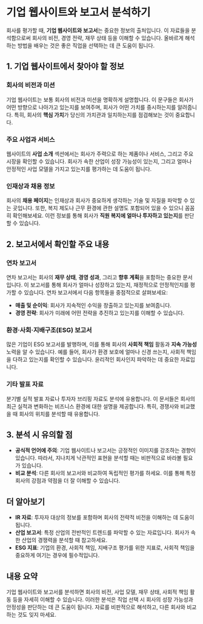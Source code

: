 # 기업 웹사이트와 보고서 분석하기

회사를 평가할 때, **기업 웹사이트와 보고서**는 중요한 정보의 출처입니다. 이 자료들을 분석함으로써 회사의 비전, 경영 전략, 재무 상태 등을 이해할 수 있습니다. 올바르게 해석하는 방법을 배우는 것은 좋은 직업을 선택하는 데 큰 도움이 됩니다.

## 1. 기업 웹사이트에서 찾아야 할 정보

### 회사의 비전과 미션
기업 웹사이트는 보통 회사의 비전과 미션을 명확하게 설명합니다. 이 문구들은 회사가 어떤 방향으로 나아가고 있는지를 보여주며, 회사가 어떤 가치를 중시하는지를 알려줍니다. 특히, 회사의 **핵심 가치**가 당신의 가치관과 일치하는지를 점검해보는 것이 중요합니다.

### 주요 사업과 서비스
웹사이트의 **사업 소개** 섹션에서는 회사가 주력으로 하는 제품이나 서비스, 그리고 주요 시장을 확인할 수 있습니다. 회사가 속한 산업이 성장 가능성이 있는지, 그리고 얼마나 안정적인 사업 모델을 가지고 있는지를 평가하는 데 도움이 됩니다.

### 인재상과 채용 정보
회사의 **채용 페이지**는 인재상과 회사가 중요하게 생각하는 기술 및 자질을 파악할 수 있는 곳입니다. 또한, 복지 제도나 근무 환경에 관한 설명도 포함되어 있을 수 있으니 꼼꼼히 확인해보세요. 이런 정보를 통해 회사가 **직원 복지에 얼마나 투자하고 있는지**를 판단할 수 있습니다.

## 2. 보고서에서 확인할 주요 내용

### 연차 보고서
연차 보고서는 회사의 **재무 상태**, **경영 성과**, 그리고 **향후 계획**을 포함하는 중요한 문서입니다. 이 보고서를 통해 회사가 얼마나 성장하고 있는지, 재정적으로 안정적인지를 평가할 수 있습니다. 연차 보고서에서 다음 항목들을 중점적으로 살펴보세요:
- **매출 및 순이익**: 회사가 지속적인 수익을 창출하고 있는지를 보여줍니다.
- **경영 전략**: 회사가 미래에 어떤 전략을 추진하고 있는지를 이해할 수 있습니다.

### 환경·사회·지배구조(ESG) 보고서
많은 기업이 ESG 보고서를 발행하며, 이를 통해 회사의 **사회적 책임** 활동과 **지속 가능성** 노력을 알 수 있습니다. 예를 들어, 회사가 환경 보호에 얼마나 신경 쓰는지, 사회적 책임을 다하고 있는지를 확인할 수 있습니다. 윤리적인 회사인지 파악하는 데 중요한 자료입니다.

### 기타 발표 자료
분기별 실적 발표 자료나 투자자 브리핑 자료도 분석에 유용합니다. 이 문서들은 회사의 최근 실적과 변화하는 비즈니스 환경에 대한 설명을 제공합니다. 특히, 경쟁사와 비교했을 때 회사의 위치를 분석할 때 유용합니다.

## 3. 분석 시 유의할 점

- **공식적 언어에 주의**: 기업 웹사이트나 보고서는 긍정적인 이미지를 강조하는 경향이 있습니다. 따라서, 지나치게 낙관적인 표현을 분석할 때는 비판적으로 바라볼 필요가 있습니다.
- **비교 분석**: 다른 회사의 보고서와 비교하여 독립적인 평가를 하세요. 이를 통해 특정 회사의 강점과 약점을 더 잘 이해할 수 있습니다.

## 더 알아보기

- **IR 자료**: 투자자 대상의 정보를 포함하며 회사의 전략적 비전을 이해하는 데 도움이 됩니다.
- **산업 보고서**: 특정 산업의 전반적인 트렌드를 파악할 수 있는 자료입니다. 회사가 속한 산업의 경쟁력을 분석할 때 참고하세요.
- **ESG 지표**: 기업의 환경, 사회적 책임, 지배구조 평가를 위한 지표로, 사회적 책임을 중요하게 여기는 경우에 필수적입니다.

## 내용 요약

기업 웹사이트와 보고서를 분석하면 회사의 비전, 사업 모델, 재무 상태, 사회적 책임 활동 등을 자세히 이해할 수 있습니다. 이러한 분석은 직업 선택 시 회사의 성장 가능성과 안정성을 판단하는 데 큰 도움이 됩니다. 자료를 비판적으로 해석하고, 다른 회사와 비교하는 것도 잊지 마세요.